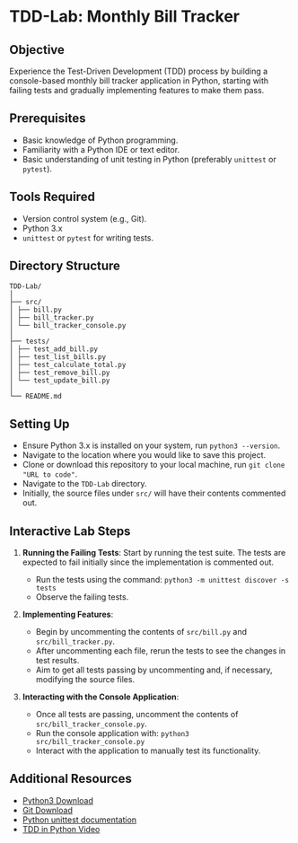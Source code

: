 # TDD-Lab: Monthly Bill Tracker

## Objective
Experience the Test-Driven Development (TDD) process by building a console-based monthly bill tracker application in Python, starting with failing tests and gradually implementing features to make them pass.

## Prerequisites
- Basic knowledge of Python programming.
- Familiarity with a Python IDE or text editor.
- Basic understanding of unit testing in Python (preferably `unittest` or `pytest`).

## Tools Required
- Version control system (e.g., Git).
- Python 3.x
- `unittest` or `pytest` for writing tests.

## Directory Structure
```
TDD-Lab/
│
├── src/
│ ├── bill.py
│ ├── bill_tracker.py
│ └── bill_tracker_console.py
│
├── tests/
│ ├── test_add_bill.py
│ ├── test_list_bills.py
│ ├── test_calculate_total.py
│ ├── test_remove_bill.py
│ └── test_update_bill.py
│
└── README.md
```

## Setting Up
- Ensure Python 3.x is installed on your system, run `python3 --version`.
- Navigate to the location where you would like to save this project.
- Clone or download this repository to your local machine, run `git clone "URL to code"`.
- Navigate to the `TDD-Lab` directory.
- Initially, the source files under `src/` will have their contents commented out.


## Interactive Lab Steps
1. **Running the Failing Tests**: Start by running the test suite. The tests are expected to fail initially since the implementation is commented out.
   - Run the tests using the command: `python3 -m unittest discover -s tests`
   - Observe the failing tests.

2. **Implementing Features**:
   - Begin by uncommenting the contents of `src/bill.py` and `src/bill_tracker.py`.
   - After uncommenting each file, rerun the tests to see the changes in test results.
   - Aim to get all tests passing by uncommenting and, if necessary, modifying the source files.

3. **Interacting with the Console Application**:
   - Once all tests are passing, uncomment the contents of `src/bill_tracker_console.py`.
   - Run the console application with: `python3 src/bill_tracker_console.py`
   - Interact with the application to manually test its functionality.

## Additional Resources
- [Python3 Download](https://www.python.org/downloads/)
- [Git Download](https://git-scm.com/downloads)
- [Python unittest documentation](https://docs.python.org/3/library/unittest.html)
- [TDD in Python Video](https://www.youtube.com/watch?v=B1j6k2j2eJg)
